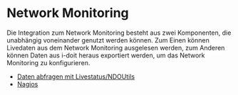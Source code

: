 # Network Monitoring

Die Integration zum Network Monitoring besteht aus zwei Komponenten, die unabhängig voneinander genutzt werden können. Zum Einen können Livedaten aus dem Network Monitoring ausgelesen werden, zum Anderen können Daten aus i-doit heraus exportiert werden, um das Network Monitoring zu konfigurieren.

*   [Daten abfragen mit Livestatus/NDOUtils](daten-abfragen-mit-livestatus.md)
*   [Nagios](nagios.md)
